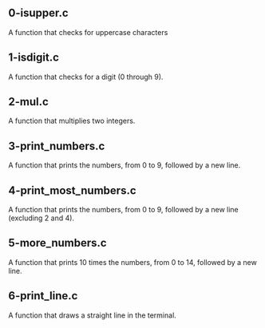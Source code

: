 ## 0-isupper.c
A function that checks for uppercase characters
## 1-isdigit.c
A function that checks for a digit (0 through 9).
## 2-mul.c
A function that multiplies two integers.
## 3-print_numbers.c
A function that prints the numbers, from 0 to 9, followed by a new line.
## 4-print_most_numbers.c
A function that prints the numbers, from 0 to 9, followed by a new line (excluding 2 and 4).
## 5-more_numbers.c
A function that prints 10 times the numbers, from 0 to 14, followed by a new line.
## 6-print_line.c
A function that draws a straight line in the terminal.
